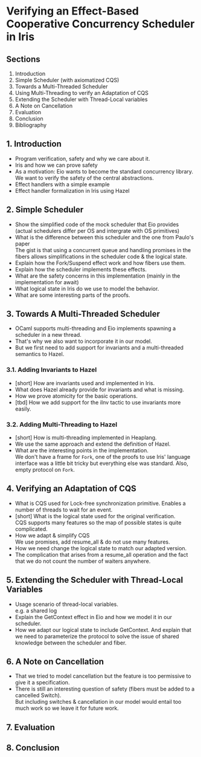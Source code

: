 # Verifying an Effect-Based Cooperative Concurrency Scheduler in Iris

## Sections

1. Introduction
2. Simple Scheduler (with axiomatized CQS)
3. Towards a Multi-Threaded Scheduler
4. Using Multi-Threading to verify an Adaptation of CQS
5. Extending the Scheduler with Thread-Local variables
6. A Note on Cancellation
7. Evaluation
8. Conclusion
9. Bibliography

## 1. Introduction

- Program verification, safety and why we care about it.
- Iris and how we can prove safety
- As a motivation: Eio wants to become the standard concurrency library.  
  We want to verify the safety of the central abstractions.
- Effect handlers with a simple example
- Effect handler formalization in Iris using Hazel

## 2. Simple Scheduler

- Show the simplified code of the mock scheduler that Eio provides (actual schedulers differ per OS and intergrate with OS primitives)
- What is the difference between this scheduler and the one from Paulo's paper  
  The gist is that using a concurrent queue and handling promises in the fibers allows simplifications in the scheduler code & the logical state.
- Explain how the Fork/Suspend effect work and how fibers use them.
- Explain how the scheduler implements these effects.
- What are the safety concerns in this implementation (mainly in the implementation for await)
- What logical state in Iris do we use to model the behavior.
- What are some interesting parts of the proofs.

## 3. Towards A Multi-Threaded Scheduler

- OCaml supports multi-threading and Eio implements spawning a scheduler in a new thread.
- That's why we also want to incorporate it in our model.
- But we first need to add support for invariants and a multi-threaded semantics to Hazel.

### 3.1. Adding Invariants to Hazel

- [short] How are invariants used and implemented in Iris.
- What does Hazel already provide for invariants and what is missing.
- How we prove atomicity for the basic operations.
- [tbd] How we add support for the iInv tactic to use invariants more easily.

### 3.2. Adding Multi-Threading to Hazel

- [short] How is multi-threading implemented in Heaplang.
- We use the same approach and extend the definition of Hazel.
- What are the interesting points in the implementation.  
  We don't have a frame for `Fork`, one of the proofs to use Iris' language interface was a little bit tricky but everything else was standard. Also, empty protocol on `Fork`.

## 4. Verifying an Adaptation of CQS

- What is CQS used for
  Lock-free synchronization primitive. Enables a number of threads to wait for an event.
- [short] What is the logical state used for the original verification.  
  CQS supports many features so the map of possible states is quite complicated.
- How we adapt & simplify CQS  
  We use promises, add resume_all & do not use many features.
- How we need change the logical state to match our adapted version.
- The complication that arises from a resume_all operation and the fact that we do not count the number of waiters anywhere.

## 5. Extending the Scheduler with Thread-Local Variables

- Usage scenario of thread-local variables.  
  e.g. a shared log
- Explain the GetContext effect in Eio and how we model it in our scheduler.
- How we adapt our logical state to include GetContext.
  And explain that we need to parameterize the protocol to solve the issue of shared knowledge between the scheduler and fiber.

## 6. A Note on Cancellation

- That we tried to model cancellation but the feature is too permissive to give it a specification.
- There is still an interesting question of safety (fibers must be added to a cancelled Switch).  
  But including switches & cancellation in our model would entail too much work so we leave it for future work.

## 7. Evaluation

## 8. Conclusion

